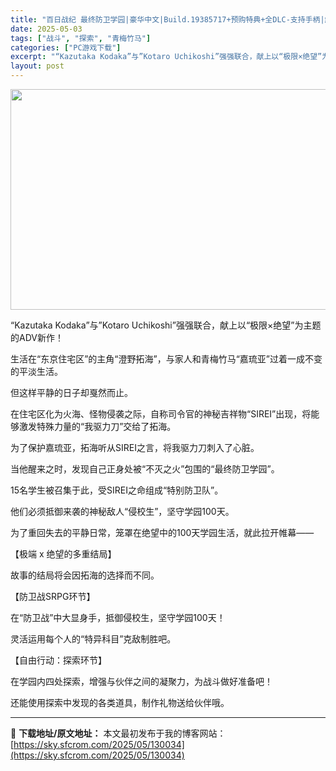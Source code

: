 ```yaml
---
title: "百日战纪 最终防卫学园|豪华中文|Build.19385717+预购特典+全DLC-支持手柄|解压即撸|"
date: 2025-05-03
tags: ["战斗", "探索", "青梅竹马"]
categories: ["PC游戏下载"]
excerpt: "“Kazutaka Kodaka”与”Kotaro Uchikoshi”强强联合，献上以“极限×绝望”为主题的ADV新作！ 生活在“东京住宅区”的主角“澄野拓海”，与家人和青梅竹马“嘉琉亚”过着一成不变的平淡生活。 但这样平静的日子却戛然而止。 在住宅区化为火海、怪物侵袭之际，自称司令官的神秘吉祥物&hellip;"
layout: post
---
```


<img class="aligncenter size-full wp-image-130041" src="https://sky.sfcrom.com/wp-content/uploads/2025/05/2025050302590690.webp" alt="" width="616" height="353" />

“Kazutaka Kodaka”与”Kotaro Uchikoshi”强强联合，献上以“极限×绝望”为主题的ADV新作！

生活在“东京住宅区”的主角“澄野拓海”，与家人和青梅竹马“嘉琉亚”过着一成不变的平淡生活。

但这样平静的日子却戛然而止。

在住宅区化为火海、怪物侵袭之际，自称司令官的神秘吉祥物“SIREI”出现，将能够激发特殊力量的“我驱力刀”交给了拓海。

为了保护嘉琉亚，拓海听从SIREI之言，将我驱力刀刺入了心脏。

当他醒来之时，发现自己正身处被“不灭之火”包围的“最终防卫学园”。

15名学生被召集于此，受SIREI之命组成“特别防卫队”。

他们必须抵御来袭的神秘敌人“侵校生”，坚守学园100天。

为了重回失去的平静日常，笼罩在绝望中的100天学园生活，就此拉开帷幕——

【极端 x 绝望的多重结局】

故事的结局将会因拓海的选择而不同。

【防卫战SRPG环节】

在“防卫战”中大显身手，抵御侵校生，坚守学园100天！

灵活运用每个人的“特异科目”克敌制胜吧。

【自由行动：探索环节】

在学园内四处探索，增强与伙伴之间的凝聚力，为战斗做好准备吧！

还能使用探索中发现的各类道具，制作礼物送给伙伴哦。

---
📖 **下载地址/原文地址：** 本文最初发布于我的博客网站：[https://sky.sfcrom.com/2025/05/130034](https://sky.sfcrom.com/2025/05/130034)
